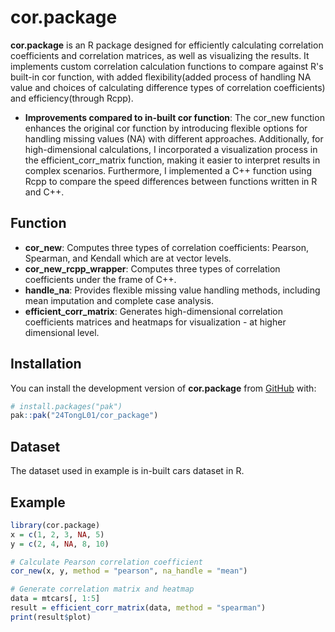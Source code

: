

# cor.package

<!-- badges: start -->

<!-- badges: end -->

**cor.package** is an R package designed for efficiently calculating correlation coefficients and correlation matrices, as well as visualizing the results. It implements custom correlation calculation functions to compare
against R's built-in cor function, with added flexibility(added process of handling NA value and choices of calculating difference types of correlation coefficients) and efficiency(through Rcpp).

- **Improvements compared to in-built cor function**: The cor_new function enhances the original cor function by introducing flexible options for handling missing values (NA) with different approaches. Additionally, for high-dimensional calculations, I incorporated a visualization process in the efficient_corr_matrix function, making it easier to interpret results in complex scenarios. Furthermore, I implemented a C++ function using Rcpp to compare the speed differences between functions written in R and C++.

## Function

- **cor_new**: Computes three types of correlation coefficients: Pearson, Spearman, and Kendall which are at vector levels.
- **cor_new_rcpp_wrapper**: Computes three types of correlation coefficients under the frame of C++.
- **handle_na**: Provides flexible missing value handling methods, including mean imputation and complete case analysis.
- **efficient_corr_matrix**: Generates high-dimensional correlation coefficients matrices and heatmaps for visualization - at higher dimensional level.


## Installation

You can install the development version of **cor.package** from [GitHub](https://github.com/24TongL01/cor_package) with:

``` r
# install.packages("pak")
pak::pak("24TongL01/cor_package")
```

## Dataset
The dataset used in example is in-built cars dataset in R.


## Example

``` r
library(cor.package)
x = c(1, 2, 3, NA, 5)
y = c(2, 4, NA, 8, 10)

# Calculate Pearson correlation coefficient
cor_new(x, y, method = "pearson", na_handle = "mean")

# Generate correlation matrix and heatmap
data = mtcars[, 1:5]
result = efficient_corr_matrix(data, method = "spearman")
print(result$plot)

```
